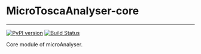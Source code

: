 # MicroToscaAnalyser-core

-------
[![PyPI version](https://badge.fury.io/py/microanalyser.svg)](https://badge.fury.io/py/microanalyser)
[![Build Status](https://travis-ci.org/di-unipi-socc/MicroAnalyser.svg?branch=master)](https://travis-ci.org/di-unipi-socc/MicroAnalyser)


Core module of microAnalyser.
